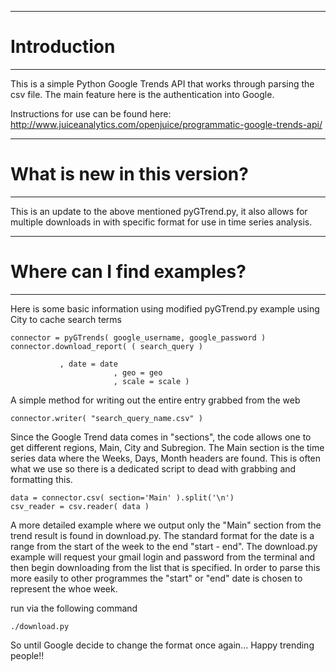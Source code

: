 ********************************************************************************

# Introduction

********************************************************************************

This is a simple Python Google Trends API that works through parsing the csv file.
The main feature here is the authentication into Google.

Instructions for use can be found here:
http://www.juiceanalytics.com/openjuice/programmatic-google-trends-api/




********************************************************************************

# What is new in this version?

********************************************************************************

This is an update to the above mentioned pyGTrend.py, it also allows for multiple downloads
in with specific format for use in time series analysis.




********************************************************************************

# Where can I find examples?

********************************************************************************
Here is some basic information using modified pyGTrend.py
example using City to cache search terms

	connector = pyGTrends( google_username, google_password )
	connector.download_report( ( search_query ) 

			   , date = date
                           , geo = geo
                           , scale = scale )

A simple method for writing out the entire entry grabbed from the web
    
	connector.writer( "search_query_name.csv" )

Since the Google Trend data comes in "sections", the code allows one to get different
regions, Main, City and Subregion. The Main section is the time series data where the 
Weeks, Days, Month headers are found. This is often what we use so there is a dedicated
script to dead with grabbing and formatting this.

	data = connector.csv( section='Main' ).split('\n')
	csv_reader = csv.reader( data )


A more detailed example where we output only the "Main" section from the trend result is found
in download.py. The standard format for the date is a range from the start of the week to the end "start - end".
The download.py example will request your gmail login and password from the terminal and
then begin downloading from the list that is specified. In order to parse this more easily
to other programmes the "start" or "end" date is chosen to represent the whoe week.

run via the following command

	./download.py


So until Google decide to change the format once again... Happy trending people!!
